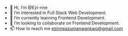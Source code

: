 - 👋 Hi, I’m @Ezi-nne
- 👀 I’m interested in Full Stack Web Development.
- 🌱 I’m currently learning Frontend Development.
- 💞️ I’m looking to collaborate on Frontend Development.
- 📫 How to reach me ezinneazumanwankwo@gmail.com

<!---
Ezi-nne/Ezi-nne is a ✨ special ✨ repository because its `README.md` (this file) appears on your GitHub profile.
You can click the Preview link to take a look at your changes.
--->
